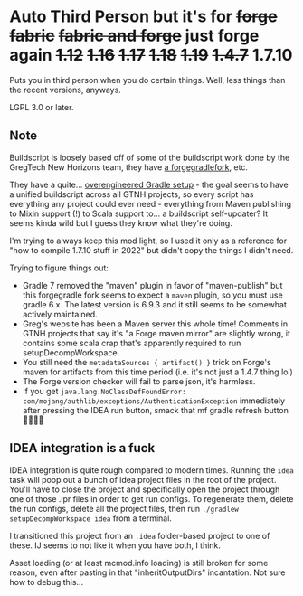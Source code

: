 # Auto Third Person but it's for ~~forge~~ ~~fabric~~ ~~fabric and forge~~ just forge again ~~1.12~~ ~~1.16~~ ~~1.17~~ ~~1.18~~ ~~1.19~~ ~~1.4.7~~ 1.7.10

Puts you in third person when you do certain things. Well, less things than the recent versions, anyways.

LGPL 3.0 or later.

## Note

Buildscript is loosely based off of some of the buildscript work done by the GregTech New Horizons team, they have [a forgegradlefork](https://github.com/GTNewHorizons/ForgeGradle), etc.

They have a quite... [overengineered Gradle setup](https://github.com/GTNewHorizons/ExampleMod1.7.10) - the goal seems to have a unified buildscript across all GTNH projects, so every script has everything any project could ever need - everything from Maven publishing to Mixin support (!) to Scala support to... a buildscript self-updater? It seems kinda wild but I guess they know what they're doing.

I'm trying to always keep this mod light, so I used it only as a reference for "how to compile 1.7.10 stuff in 2022" but didn't copy the things I didn't need.

Trying to figure things out:

* Gradle 7 removed the "maven" plugin in favor of "maven-publish" but this forgegradle fork seems to expect a `maven` plugin, so you must use gradle 6.x. The latest version is 6.9.3 and it still seems to be somewhat actively maintained.
* Greg's website has been a Maven server this whole time! Comments in GTNH projects that say it's "a Forge maven mirror" are slightly wrong, it contains some scala crap that's apparently required to run setupDecompWorkspace.
* You still need the `metadataSources { artifact() }` trick on Forge's maven for artifacts from this time period (i.e. it's not just a 1.4.7 thing lol)
* The Forge version checker will fail to parse json, it's harmless.
* If you get `java.lang.NoClassDefFoundError: com/mojang/authlib/exceptions/AuthenticationException` immediately after pressing the IDEA run button, smack that mf gradle refresh button 🔄🔄🔄🔄

## IDEA integration is a fuck

IDEA integration is quite rough compared to modern times. Running the `idea` task will poop out a bunch of idea project files in the root of the project. You'll have to close the project and specifically open the project through one of those .ipr files in order to get run configs. To regenerate them, delete the run configs, delete all the project files, then run `./gradlew setupDecompWorkspace idea` from a terminal.

I transitioned this project from an `.idea` folder-based project to one of these. IJ seems to not like it when you have both, I think.

Asset loading (or at least mcmod.info loading) is still broken for some reason, even after pasting in that "inheritOutputDirs" incantation. Not sure how to debug this...